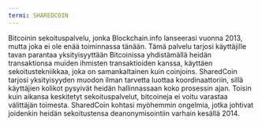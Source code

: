 ```yaml
---
termi: SHAREDCOIN
---
```


Bitcoinin sekoituspalvelu, jonka Blockchain.info lanseerasi vuonna 2013, mutta joka ei ole enää toiminnassa tänään. Tämä palvelu tarjosi käyttäjille tavan parantaa yksityisyyttään Bitcoinissa yhdistämällä heidän transaktionsa muiden ihmisten transaktioiden kanssa, käyttäen sekoitustekniikkaa, joka on samankaltainen kuin coinjoins. SharedCoin tarjosi yksityisyyden muodon ilman tarvetta luottaa koordinaattoriin, sillä käyttäjien kolikot pysyivät heidän hallinnassaan koko prosessin ajan. Toisin kuin aikansa keskitetyt sekoituspalvelut, bitcoineja ei voitu varastaa välittäjän toimesta. SharedCoin kohtasi myöhemmin ongelmia, jotka johtivat joidenkin heidän sekoitustensa deanonymisointiin varhain kesällä 2014.